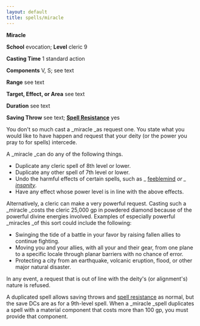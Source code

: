 ```yaml
---
layout: default
title: spells/miracle
---
```

 **Miracle**

**School** evocation; **Level** cleric 9

**Casting Time** 1 standard action

**Components** V, S; see text

**Range** see text

**Target, Effect, or Area** see text

**Duration** see text

**Saving Throw** see text; **[Spell Resistance](../glossary#_spell-resistance)** yes

You don't so much cast a _miracle _as request one. You state what you would like to have happen and request that your deity (or the power you pray to for spells) intercede.

A _miracle _can do any of the following things.

- Duplicate any cleric spell of 8th level or lower. 
- Duplicate any other spell of 7th level or lower.
- Undo the harmful effects of certain spells, such as _ [feeblemind](feeblemind#_feeblemind) _or _ [insanity](insanity#_insanity)_.
- Have any effect whose power level is in line with the above effects.

Alternatively, a cleric can make a very powerful request. Casting such a _miracle _costs the cleric 25,000 gp in powdered diamond because of the powerful divine energies involved. Examples of especially powerful _miracles _of this sort could include the following:

- Swinging the tide of a battle in your favor by raising fallen allies to continue fighting.
- Moving you and your allies, with all your and their gear, from one plane to a specific locale through planar barriers with no chance of error.
- Protecting a city from an earthquake, volcanic eruption, flood, or other major natural disaster.

In any event, a request that is out of line with the deity's (or alignment's) nature is refused.

A duplicated spell allows saving throws and [spell resistance](../glossary#_spell-resistance) as normal, but the save DCs are as for a 9th-level spell. When a _miracle _spell duplicates a spell with a material component that costs more than 100 gp, you must provide that component.

